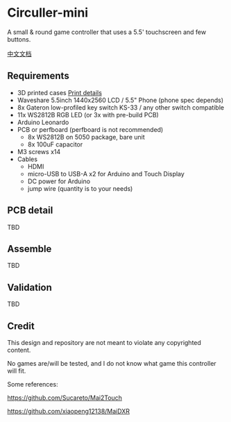 # Circuller-mini
A small &amp; round game controller that uses a 5.5' touchscreen and few buttons.

[中文文档](Readme-CN.md)

## Requirements

- 3D printed cases [Print details](1.%20Model/readme.md)
- Waveshare 5.5inch 1440x2560 LCD / 5.5" Phone (phone spec depends)
- 8x Gateron low-profiled key switch KS-33 / any other switch compatible
- 11x WS2812B RGB LED (or 3x with pre-build PCB)
- Arduino Leonardo
- PCB or perfboard (perfboard is not recommended)
    - 8x WS2812B on 5050 package, bare unit
    - 8x 100uF capacitor
- M3 screws x14
- Cables
    - HDMI 
    - micro-USB to USB-A x2 for Arduino and Touch Display
    - DC power for Arduino
    - jump wire (quantity is to your needs)

## PCB detail

TBD

## Assemble

TBD

## Validation

TBD

## Credit

This design and repository are not meant to violate any copyrighted content.

No games are/will be tested, and I do not know what game this controller will fit.

Some references: 

https://github.com/Sucareto/Mai2Touch

https://github.com/xiaopeng12138/MaiDXR
